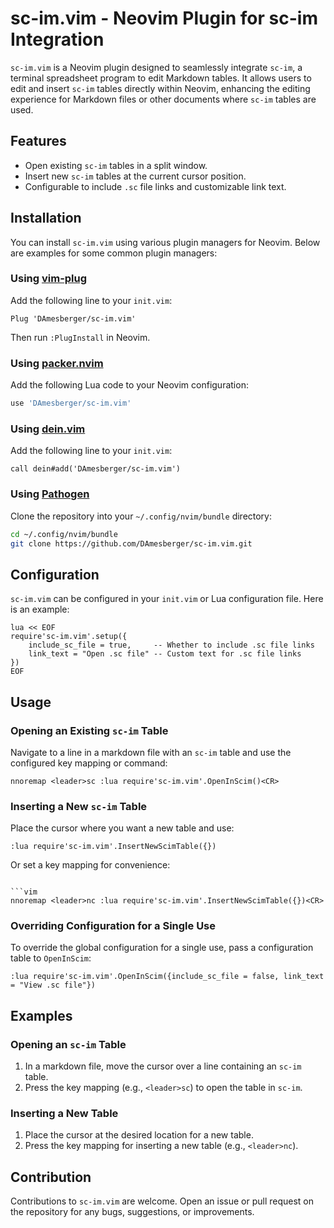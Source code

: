
# sc-im.vim - Neovim Plugin for sc-im Integration

`sc-im.vim` is a Neovim plugin designed to seamlessly integrate `sc-im`, a terminal spreadsheet program to edit Markdown tables. It allows users to edit and insert `sc-im` tables directly within Neovim, enhancing the editing experience for Markdown files or other documents where `sc-im` tables are used.

## Features

- Open existing `sc-im` tables in a split window.
- Insert new `sc-im` tables at the current cursor position.
- Configurable to include `.sc` file links and customizable link text.

## Installation

You can install `sc-im.vim` using various plugin managers for Neovim. Below are examples for some common plugin managers:

### Using [vim-plug](https://github.com/junegunn/vim-plug)

Add the following line to your `init.vim`:

```vim
Plug 'DAmesberger/sc-im.vim'
```

Then run `:PlugInstall` in Neovim.

### Using [packer.nvim](https://github.com/wbthomason/packer.nvim)

Add the following Lua code to your Neovim configuration:

```lua
use 'DAmesberger/sc-im.vim'
```

### Using [dein.vim](https://github.com/Shougo/dein.vim)

Add the following line to your `init.vim`:

```vim
call dein#add('DAmesberger/sc-im.vim')
```

### Using [Pathogen](https://github.com/tpope/vim-pathogen)

Clone the repository into your `~/.config/nvim/bundle` directory:

```sh
cd ~/.config/nvim/bundle
git clone https://github.com/DAmesberger/sc-im.vim.git
```

## Configuration

`sc-im.vim` can be configured in your `init.vim` or Lua configuration file. Here is an example:

```vim
lua << EOF
require'sc-im.vim'.setup({
    include_sc_file = true,     -- Whether to include .sc file links
    link_text = "Open .sc file" -- Custom text for .sc file links
})
EOF
```

## Usage

### Opening an Existing `sc-im` Table

Navigate to a line in a markdown file with an `sc-im` table and use the configured key mapping or command:

```vim
nnoremap <leader>sc :lua require'sc-im.vim'.OpenInScim()<CR>
```

### Inserting a New `sc-im` Table

Place the cursor where you want a new table and use:

```vim
:lua require'sc-im.vim'.InsertNewScimTable({})
```

Or set a key mapping for convenience:

```vim

```vim
nnoremap <leader>nc :lua require'sc-im.vim'.InsertNewScimTable({})<CR>
```

### Overriding Configuration for a Single Use

To override the global configuration for a single use, pass a configuration table to `OpenInScim`:

```vim
:lua require'sc-im.vim'.OpenInScim({include_sc_file = false, link_text = "View .sc file"})
```

## Examples

### Opening an `sc-im` Table

1. In a markdown file, move the cursor over a line containing an `sc-im` table.
2. Press the key mapping (e.g., `<leader>sc`) to open the table in `sc-im`.

### Inserting a New Table

1. Place the cursor at the desired location for a new table.
2. Press the key mapping for inserting a new table (e.g., `<leader>nc`).

## Contribution

Contributions to `sc-im.vim` are welcome. Open an issue or pull request on the repository for any bugs, suggestions, or improvements.
